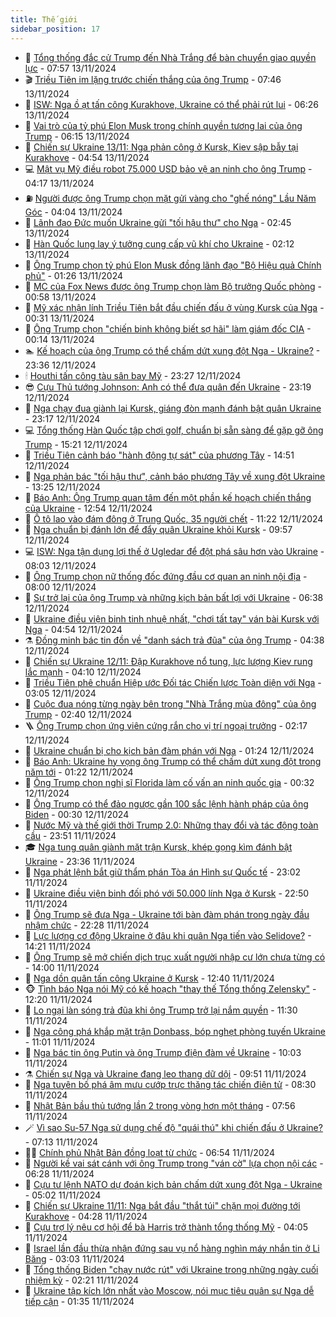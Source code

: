 ```yaml
---
title: Thế giới
sidebar_position: 17
---
```


<!-- dantri-the-gioi:START -->
- 🌋 [Tổng thống đắc cử Trump đến Nhà Trắng để bàn chuyển giao quyền lực](https://dantri.com.vn/the-gioi/tong-thong-dac-cu-trump-den-nha-trang-de-ban-chuyen-giao-quyen-luc-20241113141243224.htm) - 07:57 13/11/2024
- 🎬 [Triều Tiên im lặng trước chiến thắng của ông Trump](https://dantri.com.vn/the-gioi/trieu-tien-im-lang-truoc-chien-thang-cua-ong-trump-20241113132229612.htm) - 07:46 13/11/2024
- 🧰 [ISW: Nga ồ ạt tấn công Kurakhove, Ukraine có thể phải rút lui](https://dantri.com.vn/the-gioi/isw-nga-o-at-tan-cong-kurakhove-ukraine-co-the-phai-rut-lui-20241113123112970.htm) - 06:26 13/11/2024
- 🌋 [Vai trò của tỷ phú Elon Musk trong chính quyền tương lai của ông Trump](https://dantri.com.vn/the-gioi/vai-tro-cua-ty-phu-elon-musk-trong-chinh-quyen-tuong-lai-cua-ong-trump-20241113124733403.htm) - 06:15 13/11/2024
- 🗽 [Chiến sự Ukraine 13/11: Nga phản công ở Kursk, Kiev sập bẫy tại Kurakhove](https://dantri.com.vn/the-gioi/chien-su-ukraine-1311-nga-phan-cong-o-kursk-kiev-sap-bay-tai-kurakhove-20241113114257073.htm) - 04:54 13/11/2024
- 💻 [Mật vụ Mỹ điều robot 75.000 USD bảo vệ an ninh cho ông Trump](https://dantri.com.vn/the-gioi/mat-vu-my-dieu-robot-75000-usd-bao-ve-an-ninh-cho-ong-trump-20241113111426924.htm) - 04:17 13/11/2024
- ⛽️ [Người được ông Trump chọn mặt gửi vàng cho &quot;ghế nóng&quot; Lầu Năm Góc](https://dantri.com.vn/the-gioi/nguoi-duoc-ong-trump-chon-mat-gui-vang-cho-ghe-nong-lau-nam-goc-20241113103209270.htm) - 04:04 13/11/2024
- 🤩 [Lãnh đạo Đức muốn Ukraine gửi &quot;tối hậu thư&quot; cho Nga](https://dantri.com.vn/the-gioi/lanh-dao-duc-muon-ukraine-gui-toi-hau-thu-cho-nga-20241113093733120.htm) - 02:45 13/11/2024
- 🧐 [Hàn Quốc lung lay ý tưởng cung cấp vũ khí cho Ukraine](https://dantri.com.vn/the-gioi/han-quoc-lung-lay-y-tuong-cung-cap-vu-khi-cho-ukraine-20241113072027223.htm) - 02:12 13/11/2024
- 🎊 [Ông Trump chọn tỷ phú Elon Musk đồng lãnh đạo &quot;Bộ Hiệu quả Chính phủ&quot;](https://dantri.com.vn/the-gioi/ong-trump-chon-ty-phu-elon-musk-dong-lanh-dao-bo-hieu-qua-chinh-phu-20241113081509644.htm) - 01:26 13/11/2024
- 📝 [MC của Fox News được ông Trump chọn làm Bộ trưởng Quốc phòng](https://dantri.com.vn/the-gioi/mc-cua-fox-news-duoc-ong-trump-chon-lam-bo-truong-quoc-phong-20241113075316094.htm) - 00:58 13/11/2024
- 🤡 [Mỹ xác nhận lính Triều Tiên bắt đầu chiến đấu ở vùng Kursk của Nga](https://dantri.com.vn/the-gioi/my-xac-nhan-linh-trieu-tien-bat-dau-chien-dau-o-vung-kursk-cua-nga-20241113072141764.htm) - 00:31 13/11/2024
- 🥷 [Ông Trump chọn &quot;chiến binh không biết sợ hãi&quot; làm giám đốc CIA](https://dantri.com.vn/the-gioi/ong-trump-chon-chien-binh-khong-biet-so-hai-lam-giam-doc-cia-20241113071044196.htm) - 00:14 13/11/2024
- 🏊 [Kế hoạch của ông Trump có thể chấm dứt xung đột Nga - Ukraine?](https://dantri.com.vn/the-gioi/ke-hoach-cua-ong-trump-co-the-cham-dut-xung-dot-nga-ukraine-20241112123418976.htm) - 23:36 12/11/2024
- 🕯 [Houthi tấn công tàu sân bay Mỹ](https://dantri.com.vn/the-gioi/houthi-tan-cong-tau-san-bay-my-20241113062209995.htm) - 23:27 12/11/2024
- 😎 [Cựu Thủ tướng Johnson: Anh có thể đưa quân đến Ukraine](https://dantri.com.vn/the-gioi/cuu-thu-tuong-johnson-anh-co-the-dua-quan-den-ukraine-20241113055351180.htm) - 23:19 12/11/2024
- 🌈 [Nga chạy đua giành lại Kursk, giáng đòn mạnh đánh bật quân Ukraine](https://dantri.com.vn/the-gioi/nga-chay-dua-gianh-lai-kursk-giang-don-manh-danh-bat-quan-ukraine-20241113005009951.htm) - 23:17 12/11/2024
- 💻 [Tổng thống Hàn Quốc tập chơi golf, chuẩn bị sẵn sàng để gặp gỡ ông Trump](https://dantri.com.vn/the-gioi/tong-thong-han-quoc-tap-choi-golf-chuan-bi-san-sang-de-gap-go-ong-trump-20241112152505958.htm) - 15:21 12/11/2024
- 🤖 [Triều Tiên cảnh báo &quot;hành động tự sát&quot; của phương Tây](https://dantri.com.vn/the-gioi/trieu-tien-canh-bao-hanh-dong-tu-sat-cua-phuong-tay-20241112214930849.htm) - 14:51 12/11/2024
- 🦏 [Nga phản bác &quot;tối hậu thư&quot;, cảnh báo phương Tây về xung đột Ukraine](https://dantri.com.vn/the-gioi/nga-phan-bac-toi-hau-thu-canh-bao-phuong-tay-ve-xung-dot-ukraine-20241112195900200.htm) - 13:25 12/11/2024
- 🌁 [Báo Anh: Ông Trump quan tâm đến một phần kế hoạch chiến thắng của Ukraine](https://dantri.com.vn/the-gioi/bao-anh-ong-trump-quan-tam-den-mot-phan-ke-hoach-chien-thang-cua-ukraine-20241112194513583.htm) - 12:54 12/11/2024
- 🐘 [Ô tô lao vào đám đông ở Trung Quốc, 35 người chết](https://dantri.com.vn/the-gioi/o-to-lao-vao-dam-dong-o-trung-quoc-35-nguoi-chet-20241112182508230.htm) - 11:22 12/11/2024
- 🥷 [Nga chuẩn bị đánh lớn để đẩy quân Ukraine khỏi Kursk](https://dantri.com.vn/the-gioi/nga-chuan-bi-danh-lon-de-day-quan-ukraine-khoi-kursk-20241112151850955.htm) - 09:57 12/11/2024
- 💻 [ISW: Nga tận dụng lợi thế ở Ugledar để đột phá sâu hơn vào Ukraine](https://dantri.com.vn/the-gioi/isw-nga-tan-dung-loi-the-o-ugledar-de-dot-pha-sau-hon-vao-ukraine-20241112114239393.htm) - 08:03 12/11/2024
- 🎡 [Ông Trump chọn nữ thống đốc đứng đầu cơ quan an ninh nội địa](https://dantri.com.vn/the-gioi/ong-trump-chon-nu-thong-doc-dung-dau-co-quan-an-ninh-noi-dia-20241112144933527.htm) - 08:00 12/11/2024
- 🧰 [Sự trở lại của ông Trump và những kịch bản bất lợi với Ukraine](https://dantri.com.vn/the-gioi/su-tro-lai-cua-ong-trump-va-nhung-kich-ban-bat-loi-voi-ukraine-20241112132301917.htm) - 06:38 12/11/2024
- 🥸 [Ukraine điều viện binh tinh nhuệ nhất, &quot;chơi tất tay&quot; ván bài Kursk với Nga](https://dantri.com.vn/the-gioi/ukraine-dieu-vien-binh-tinh-nhue-nhat-choi-tat-tay-van-bai-kursk-voi-nga-20241112112001080.htm) - 04:54 12/11/2024
- ⚗️ [Đồng minh bác tin đồn về &quot;danh sách trả đũa&quot; của ông Trump](https://dantri.com.vn/the-gioi/dong-minh-bac-tin-don-ve-danh-sach-tra-dua-cua-ong-trump-20241112102808565.htm) - 04:38 12/11/2024
- 🌮 [Chiến sự Ukraine 12/11: Đập Kurakhove nổ tung, lực lượng Kiev rung lắc mạnh](https://dantri.com.vn/the-gioi/chien-su-ukraine-1211-dap-kurakhove-no-tung-luc-luong-kiev-rung-lac-manh-20241112103955275.htm) - 04:10 12/11/2024
- 🎃 [Triều Tiên phê chuẩn Hiệp ước Đối tác Chiến lược Toàn diện với Nga](https://dantri.com.vn/the-gioi/trieu-tien-phe-chuan-hiep-uoc-doi-tac-chien-luoc-toan-dien-voi-nga-20241112095006058.htm) - 03:05 12/11/2024
- 💫 [Cuộc đua nóng từng ngày bên trong &quot;Nhà Trắng mùa đông&quot; của ông Trump](https://dantri.com.vn/the-gioi/cuoc-dua-nong-tung-ngay-ben-trong-nha-trang-mua-dong-cua-ong-trump-20241112093146716.htm) - 02:40 12/11/2024
- 🪜 [Ông Trump chọn ứng viên cứng rắn cho vị trí ngoại trưởng](https://dantri.com.vn/the-gioi/ong-trump-chon-ung-vien-cung-ran-cho-vi-tri-ngoai-truong-20241112091744638.htm) - 02:17 12/11/2024
- 🌋 [Ukraine chuẩn bị cho kịch bản đàm phán với Nga](https://dantri.com.vn/the-gioi/ukraine-chuan-bi-cho-kich-ban-dam-phan-voi-nga-20241112081820473.htm) - 01:24 12/11/2024
- 🦏 [Báo Anh: Ukraine hy vọng ông Trump có thể chấm dứt xung đột trong năm tới](https://dantri.com.vn/the-gioi/bao-anh-ukraine-hy-vong-ong-trump-co-the-cham-dut-xung-dot-trong-nam-toi-20241112071008135.htm) - 01:22 12/11/2024
- 👀 [Ông Trump chọn nghị sĩ Florida làm cố vấn an ninh quốc gia](https://dantri.com.vn/the-gioi/ong-trump-chon-nghi-si-florida-lam-co-van-an-ninh-quoc-gia-20241112072603079.htm) - 00:32 12/11/2024
- 🧰 [Ông Trump có thể đảo ngược gần 100 sắc lệnh hành pháp của ông Biden](https://dantri.com.vn/the-gioi/ong-trump-co-the-dao-nguoc-gan-100-sac-lenh-hanh-phap-cua-ong-biden-20241112072653132.htm) - 00:30 12/11/2024
- 🚀 [Nước Mỹ và thế giới thời Trump 2.0: Những thay đổi và tác động toàn cầu](https://dantri.com.vn/the-gioi/nuoc-my-va-the-gioi-thoi-trump-20-nhung-thay-doi-va-tac-dong-toan-cau-20241109080331294.htm) - 23:51 11/11/2024
- 🎓 [Nga tung quân giành mặt trận Kursk, khép gọng kìm đánh bật Ukraine](https://dantri.com.vn/the-gioi/nga-tung-quan-gianh-mat-tran-kursk-khep-gong-kim-danh-bat-ukraine-20241111230956826.htm) - 23:36 11/11/2024
- 🥸 [Nga phát lệnh bắt giữ thẩm phán Tòa án Hình sự Quốc tế](https://dantri.com.vn/the-gioi/nga-phat-lenh-bat-giu-tham-phan-toa-an-hinh-su-quoc-te-20241112055930080.htm) - 23:02 11/11/2024
- 🦅 [Ukraine điều viện binh đối phó với 50.000 lính Nga ở Kursk](https://dantri.com.vn/the-gioi/ukraine-dieu-vien-binh-doi-pho-voi-50000-linh-nga-o-kursk-20241112052125040.htm) - 22:50 11/11/2024
- 🤭 [Ông Trump sẽ đưa Nga - Ukraine tới bàn đàm phán trong ngày đầu nhậm chức](https://dantri.com.vn/the-gioi/ong-trump-se-dua-nga-ukraine-toi-ban-dam-phan-trong-ngay-dau-nham-chuc-20241111182908464.htm) - 22:28 11/11/2024
- 🤖 [Lực lượng cơ động Ukraine ở đâu khi quân Nga tiến vào Selidove?](https://dantri.com.vn/the-gioi/luc-luong-co-dong-ukraine-o-dau-khi-quan-nga-tien-vao-selidove-20241111175050202.htm) - 14:21 11/11/2024
- 🐲 [Ông Trump sẽ mở chiến dịch trục xuất người nhập cư lớn chưa từng có](https://dantri.com.vn/the-gioi/ong-trump-se-mo-chien-dich-truc-xuat-nguoi-nhap-cu-lon-chua-tung-co-20241111193424879.htm) - 14:00 11/11/2024
- 🫣 [Nga dồn quân tấn công Ukraine ở Kursk](https://dantri.com.vn/the-gioi/nga-don-quan-tan-cong-ukraine-o-kursk-20241111163857854.htm) - 12:40 11/11/2024
- 🐵 [Tình báo Nga nói Mỹ có kế hoạch &quot;thay thế Tổng thống Zelensky&quot;](https://dantri.com.vn/the-gioi/tinh-bao-nga-noi-my-co-ke-hoach-thay-the-tong-thong-zelensky-20241111181049848.htm) - 12:20 11/11/2024
- 🫶 [Lo ngại làn sóng trả đũa khi ông Trump trở lại nắm quyền](https://dantri.com.vn/the-gioi/lo-ngai-lan-song-tra-dua-khi-ong-trump-tro-lai-nam-quyen-20241111095710632.htm) - 11:30 11/11/2024
- 💃 [Nga công phá khắp mặt trận Donbass, bóp nghẹt phòng tuyến Ukraine](https://dantri.com.vn/the-gioi/nga-cong-pha-khap-mat-tran-donbass-bop-nghet-phong-tuyen-ukraine-20241111145621392.htm) - 11:01 11/11/2024
- 💫 [Nga bác tin ông Putin và ông Trump điện đàm về Ukraine](https://dantri.com.vn/the-gioi/nga-bac-tin-ong-putin-va-ong-trump-dien-dam-ve-ukraine-20241111165758147.htm) - 10:03 11/11/2024
- ⚗️ [Chiến sự Nga và Ukraine đang leo thang dữ dội](https://dantri.com.vn/the-gioi/chien-su-nga-va-ukraine-dang-leo-thang-du-doi-20241111103100315.htm) - 09:51 11/11/2024
- 🥷 [Nga tuyên bố phá âm mưu cướp trực thăng tác chiến điện tử](https://dantri.com.vn/the-gioi/nga-tuyen-bo-pha-am-muu-cuop-truc-thang-tac-chien-dien-tu-20241111152556117.htm) - 08:30 11/11/2024
- 🥸 [Nhật Bản bầu thủ tướng lần 2 trong vòng hơn một tháng](https://dantri.com.vn/the-gioi/nhat-ban-bau-thu-tuong-lan-2-trong-vong-hon-mot-thang-20241111145223672.htm) - 07:56 11/11/2024
- 🪄 [Vì sao Su-57 Nga sử dụng chế độ &quot;quái thú&quot; khi chiến đấu ở Ukraine?](https://dantri.com.vn/the-gioi/vi-sao-su-57-nga-su-dung-che-do-quai-thu-khi-chien-dau-o-ukraine-20241111124039026.htm) - 07:13 11/11/2024
- 🧑‍💻 [Chính phủ Nhật Bản đồng loạt từ chức](https://dantri.com.vn/the-gioi/chinh-phu-nhat-ban-dong-loat-tu-chuc-20241111134935085.htm) - 06:54 11/11/2024
- 🤭 [Người kề vai sát cánh với ông Trump trong &quot;ván cờ&quot; lựa chọn nội các](https://dantri.com.vn/the-gioi/nguoi-ke-vai-sat-canh-voi-ong-trump-trong-van-co-lua-chon-noi-cac-20241111125340417.htm) - 06:28 11/11/2024
- 🗽 [Cựu tư lệnh NATO dự đoán kịch bản chấm dứt xung đột Nga - Ukraine](https://dantri.com.vn/the-gioi/cuu-tu-lenh-nato-du-doan-kich-ban-cham-dut-xung-dot-nga-ukraine-20241111115328987.htm) - 05:02 11/11/2024
- 🤖 [Chiến sự Ukraine 11/11: Nga bắt đầu &quot;thắt túi&quot; chặn mọi đường tới Kurakhove](https://dantri.com.vn/the-gioi/chien-su-ukraine-1111-nga-bat-dau-that-tui-chan-moi-duong-toi-kurakhove-20241111101256336.htm) - 04:28 11/11/2024
- 🌈 [Cựu trợ lý nêu cơ hội để bà Harris trở thành tổng thống Mỹ](https://dantri.com.vn/the-gioi/cuu-tro-ly-neu-co-hoi-de-ba-harris-tro-thanh-tong-thong-my-20241111105724501.htm) - 04:05 11/11/2024
- 🤩 [Israel lần đầu thừa nhận đứng sau vụ nổ hàng nghìn máy nhắn tin ở Li Băng](https://dantri.com.vn/the-gioi/israel-lan-dau-thua-nhan-dung-sau-vu-no-hang-nghin-may-nhan-tin-o-li-bang-20241111085822505.htm) - 03:03 11/11/2024
- 🤗 [Tổng thống Biden &quot;chạy nước rút&quot; với Ukraine trong những ngày cuối nhiệm kỳ](https://dantri.com.vn/the-gioi/tong-thong-biden-chay-nuoc-rut-voi-ukraine-trong-nhung-ngay-cuoi-nhiem-ky-20241111075715636.htm) - 02:21 11/11/2024
- 🙉 [Ukraine tập kích lớn nhất vào Moscow, nói mục tiêu quân sự Nga dễ tiếp cận](https://dantri.com.vn/the-gioi/ukraine-tap-kich-lon-nhat-vao-moscow-noi-muc-tieu-quan-su-nga-de-tiep-can-20241111082256003.htm) - 01:35 11/11/2024<!-- dantri-the-gioi:END -->
